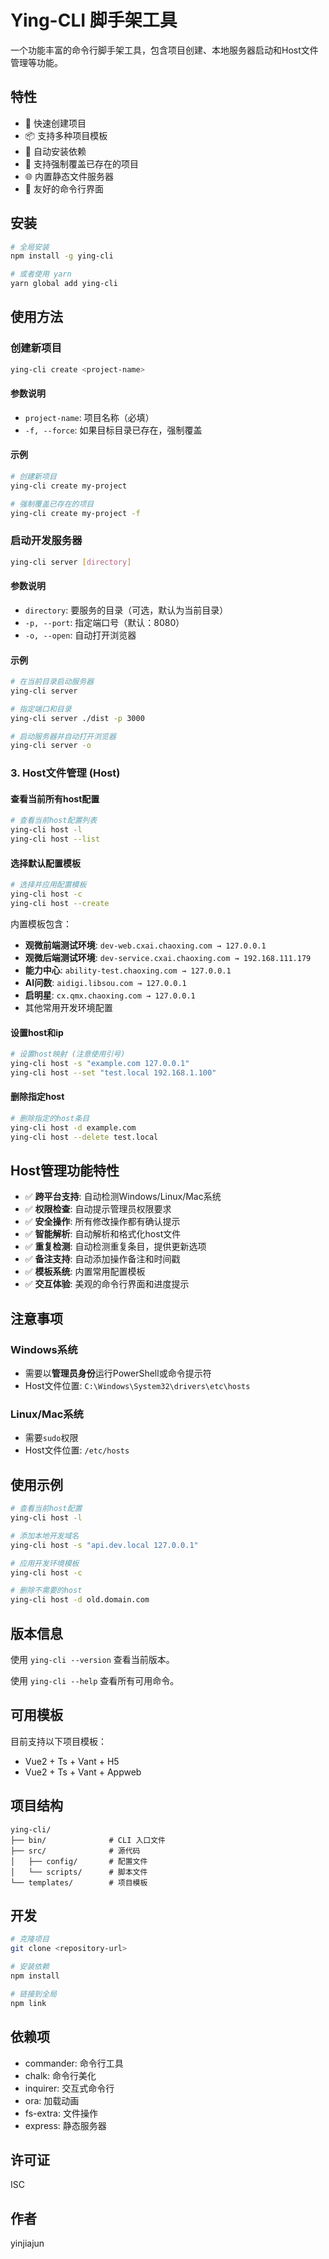 # Ying-CLI 脚手架工具

一个功能丰富的命令行脚手架工具，包含项目创建、本地服务器启动和Host文件管理等功能。

## 特性

- 🚀 快速创建项目
- 📦 支持多种项目模板
- 🔄 自动安装依赖
- 💪 支持强制覆盖已存在的项目
- 🌐 内置静态文件服务器
- 🎨 友好的命令行界面

## 安装

```bash
# 全局安装
npm install -g ying-cli

# 或者使用 yarn
yarn global add ying-cli
```

## 使用方法

### 创建新项目

```bash
ying-cli create <project-name>
```

#### 参数说明

- `project-name`: 项目名称（必填）
- `-f, --force`: 如果目标目录已存在，强制覆盖

#### 示例

```bash
# 创建新项目
ying-cli create my-project

# 强制覆盖已存在的项目
ying-cli create my-project -f
```

### 启动开发服务器

```bash
ying-cli server [directory]
```

#### 参数说明

- `directory`: 要服务的目录（可选，默认为当前目录）
- `-p, --port`: 指定端口号（默认：8080）
- `-o, --open`: 自动打开浏览器

#### 示例

```bash
# 在当前目录启动服务器
ying-cli server

# 指定端口和目录
ying-cli server ./dist -p 3000

# 启动服务器并自动打开浏览器
ying-cli server -o
```

### 3. Host文件管理 (Host)

#### 查看当前所有host配置
```bash
# 查看当前host配置列表
ying-cli host -l
ying-cli host --list
```

#### 选择默认配置模板
```bash
# 选择并应用配置模板
ying-cli host -c
ying-cli host --create
```

内置模板包含：
- **观微前端测试环境**: `dev-web.cxai.chaoxing.com → 127.0.0.1`
- **观微后端测试环境**: `dev-service.cxai.chaoxing.com → 192.168.111.179`
- **能力中心**: `ability-test.chaoxing.com → 127.0.0.1`
- **AI问数**: `aidigi.libsou.com → 127.0.0.1`
- **启明星**: `cx.qmx.chaoxing.com → 127.0.0.1`
- 其他常用开发环境配置

#### 设置host和ip
```bash
# 设置host映射 (注意使用引号)
ying-cli host -s "example.com 127.0.0.1"
ying-cli host --set "test.local 192.168.1.100"
```

#### 删除指定host
```bash
# 删除指定的host条目
ying-cli host -d example.com
ying-cli host --delete test.local
```

## Host管理功能特性

- ✅ **跨平台支持**: 自动检测Windows/Linux/Mac系统
- ✅ **权限检查**: 自动提示管理员权限要求
- ✅ **安全操作**: 所有修改操作都有确认提示
- ✅ **智能解析**: 自动解析和格式化host文件
- ✅ **重复检测**: 自动检测重复条目，提供更新选项
- ✅ **备注支持**: 自动添加操作备注和时间戳
- ✅ **模板系统**: 内置常用配置模板
- ✅ **交互体验**: 美观的命令行界面和进度提示

## 注意事项

### Windows系统
- 需要以**管理员身份**运行PowerShell或命令提示符
- Host文件位置: `C:\Windows\System32\drivers\etc\hosts`

### Linux/Mac系统
- 需要`sudo`权限
- Host文件位置: `/etc/hosts`

## 使用示例

```bash
# 查看当前host配置
ying-cli host -l

# 添加本地开发域名
ying-cli host -s "api.dev.local 127.0.0.1"

# 应用开发环境模板
ying-cli host -c

# 删除不需要的host
ying-cli host -d old.domain.com
```

## 版本信息

使用 `ying-cli --version` 查看当前版本。

使用 `ying-cli --help` 查看所有可用命令。

## 可用模板

目前支持以下项目模板：

- Vue2 + Ts + Vant + H5
- Vue2 + Ts + Vant + Appweb

## 项目结构

```
ying-cli/
├── bin/              # CLI 入口文件
├── src/              # 源代码
│   ├── config/       # 配置文件
│   └── scripts/      # 脚本文件
└── templates/        # 项目模板
```

## 开发

```bash
# 克隆项目
git clone <repository-url>

# 安装依赖
npm install

# 链接到全局
npm link
```

## 依赖项

- commander: 命令行工具
- chalk: 命令行美化
- inquirer: 交互式命令行
- ora: 加载动画
- fs-extra: 文件操作
- express: 静态服务器

## 许可证

ISC

## 作者

yinjiajun 
